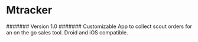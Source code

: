 # Mtracker
####### Version 1.0 ####### 
Customizable App to collect scout orders for an on the go sales tool.
Droid and iOS compatible. 

